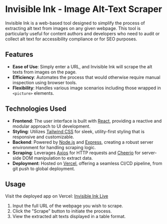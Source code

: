 # Invisible Ink - Image Alt-Text Scraper

Invisible Ink is a web-based tool designed to simplify the process of extracting alt text from images on any given webpage. This tool is particularly useful for content authors and developers who need to audit or collect alt text for accessibility compliance or for SEO purposes.

## Features

- **Ease of Use**: Simply enter a URL, and Invisible Ink will scrape the alt texts from images on the page.
- **Efficiency**: Automates the process that would otherwise require manual inspection using browser tools.
- **Flexibility**: Handles various image scenarios including those wrapped in `<picture>` elements.

## Technologies Used

- **Frontend**: The user interface is built with [React](https://reactjs.org/), providing a reactive and modular approach to UI development.
- **Styling**: Utilizes [Tailwind CSS](https://tailwindcss.com/) for sleek, utility-first styling that is responsive and customizable.
- **Backend**: Powered by [Node.js](https://nodejs.org/) and [Express](https://expressjs.com/), creating a robust server environment for handling scraping logic.
- **Scraping**: Leverages [Axios](https://github.com/axios/axios) for HTTP requests and [Cheerio](https://cheerio.js.org/) for server-side DOM manipulation to extract data.
- **Deployment**: Hosted on [Vercel](https://vercel.com/), offering a seamless CI/CD pipeline, from git push to global deployment.

## Usage

Visit the deployed app on Vercel: [Invisible Ink Live](https://invisible-ink.vercel.app/)

1. Input the full URL of the webpage you wish to scrape.
2. Click the "Scrape" button to initiate the process.
3. View the extracted alt texts displayed in a table format.
